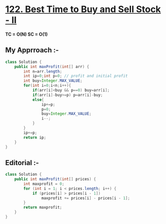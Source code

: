 # **[122. Best Time to Buy and Sell Stock - II](https://leetcode.com/problems/best-time-to-buy-and-sell-stock-ii/)**

**TC = O(N) SC = O(1)**

## My Apprroach :-

```java
class Solution {
    public int maxProfit(int[] arr) {
        int n=arr.length;
        int ip=0;int p=0; // profit and initial profit
        int buy=Integer.MAX_VALUE;
        for(int i=0;i<n;i++){
            if(arr[i]<buy && p==0) buy=arr[i];
            if(arr[i]-buy>=p) p=arr[i]-buy;
            else{
                ip+=p;
                p=0;
                buy=Integer.MAX_VALUE;
                i--;
            }
        }
        ip+=p;
        return ip;
    }
}
```

## Editorial :-

```java
class Solution {
    public int maxProfit(int[] prices) {
        int maxprofit = 0;
        for (int i = 1; i < prices.length; i++) {
            if (prices[i] > prices[i - 1])
                maxprofit += prices[i] - prices[i - 1];
        }
        return maxprofit;
    }
}
```
